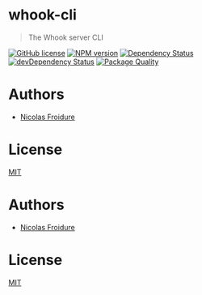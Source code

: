 [//]: # ( )
[//]: # (This file is automatically generated by a `metapak`)
[//]: # (module. Do not change it  except between the)
[//]: # (`content:start/end` flags, your changes would)
[//]: # (be overridden.)
[//]: # ( )
# whook-cli
> The Whook server CLI

[![GitHub license](https://img.shields.io/badge/license-MIT-blue.svg)](https://github.com/nfroidure/whook-cli/blob/master/LICENSE)
[![NPM version](https://badge.fury.io/js/whook-cli.svg)](https://npmjs.org/package/whook-cli)
[![Dependency Status](https://david-dm.org/nfroidure/whook-cli.svg)](https://david-dm.org/nfroidure/whook-cli)
[![devDependency Status](https://david-dm.org/nfroidure/whook-cli/dev-status.svg)](https://david-dm.org/nfroidure/whook-cli#info=devDependencies)
[![Package Quality](http://npm.packagequality.com/shield/whook-cli.svg)](http://packagequality.com/#?package=whook-cli)


[//]: # (::contents:start)


[//]: # (::contents:end)

# Authors
- [Nicolas Froidure](http://insertafter.com/en/index.html)

# License
[MIT](https://github.com/nfroidure/whook-cli/blob/master/LICENSE)


[//]: # (::contents:end)

# Authors
- [Nicolas Froidure](http://insertafter.com/en/index.html)

# License
[MIT](https://github.com/nfroidure/whook-cli/blob/master/LICENSE)
